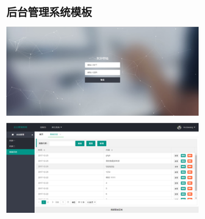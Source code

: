 # 后台管理系统模板

![image](https://github.com/hejiawang/SysM/blob/master/src/main/doc/images/login.png)

![image](https://github.com/hejiawang/SysM/blob/master/src/main/doc/images/codelog.png)
